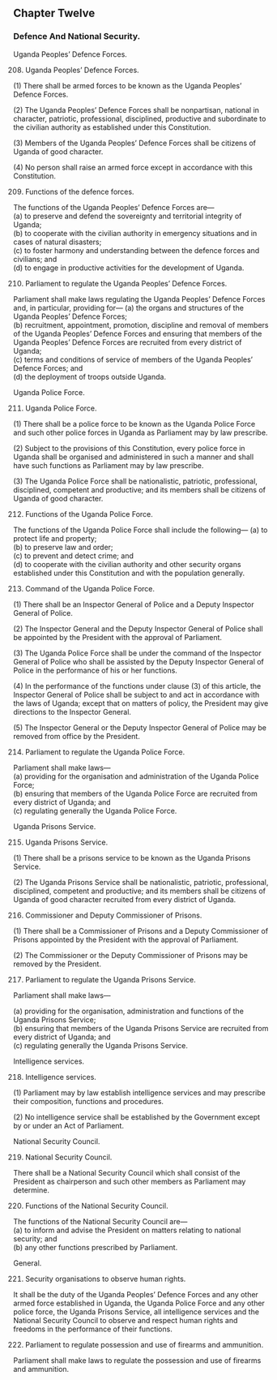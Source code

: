 

## Chapter Twelve
### Defence And National Security.



Uganda Peoples’ Defence Forces.

208. Uganda Peoples’ Defence Forces.

(1) There shall be armed forces to be known as the Uganda Peoples’
Defence Forces.

(2) The Uganda Peoples’ Defence Forces shall be nonpartisan,
national in character, patriotic, professional, disciplined, productive and
subordinate to the civilian authority as established under this Constitution.

(3) Members of the Uganda Peoples’ Defence Forces shall be citizens
of Uganda of good character.

(4) No person shall raise an armed force except in accordance with
this Constitution.

209. Functions of the defence forces.

The functions of the Uganda Peoples’ Defence Forces are—  
(a) to preserve and defend the sovereignty and territorial integrity of
Uganda;  
(b) to cooperate with the civilian authority in emergency situations
and in cases of natural disasters;  
(c) to foster harmony and understanding between the defence forces
and civilians; and  
(d) to engage in productive activities for the development of Uganda.

210. Parliament to regulate the Uganda Peoples’ Defence Forces.

Parliament shall make laws regulating the Uganda Peoples’ Defence Forces
and, in particular, providing for— 
(a) the organs and structures of the Uganda Peoples’ Defence Forces;  
(b) recruitment, appointment, promotion, discipline and removal of
members of the Uganda Peoples’ Defence Forces and ensuring
that members of the Uganda Peoples’ Defence Forces are
recruited from every district of Uganda;  
(c) terms and conditions of service of members of the Uganda Peoples’ Defence Forces; and  
(d) the deployment of troops outside Uganda.



Uganda Police Force.


211. Uganda Police Force.

(1) There shall be a police force to be known as the Uganda Police
Force and such other police forces in Uganda as Parliament may by law
prescribe.

(2) Subject to the provisions of this Constitution, every police force
in Uganda shall be organised and administered in such a manner and shall
have such functions as Parliament may by law prescribe.

(3) The Uganda Police Force shall be nationalistic, patriotic,
professional, disciplined, competent and productive; and its members shall
be citizens of Uganda of good character.

212. Functions of the Uganda Police Force.

The functions of the Uganda Police Force shall include the following—
(a) to protect life and property;  
(b) to preserve law and order;  
(c) to prevent and detect crime; and  
(d) to cooperate with the civilian authority and other security organs
established under this Constitution and with the population
generally.

213. Command of the Uganda Police Force.

(1) There shall be an Inspector General of Police and a Deputy
Inspector General of Police.

(2) The Inspector General and the Deputy Inspector General of Police
shall be appointed by the President with the approval of Parliament.

(3) The Uganda Police Force shall be under the command of the
Inspector General of Police who shall be assisted by the Deputy Inspector
General of Police in the performance of his or her functions.

(4) In the performance of the functions under clause (3) of this article,
the Inspector General of Police shall be subject to and act in accordance with
the laws of Uganda; except that on matters of policy, the President may give
directions to the Inspector General.

(5) The Inspector General or the Deputy Inspector General of Police
may be removed from office by the President.

214. Parliament to regulate the Uganda Police Force.

Parliament shall make laws—  
(a) providing for the organisation and administration of the Uganda
Police Force;  
(b) ensuring that members of the Uganda Police Force are recruited
from every district of Uganda; and  
(c) regulating generally the Uganda Police Force.


Uganda Prisons Service.


215. Uganda Prisons Service.

(1) There shall be a prisons service to be known as the Uganda
Prisons Service.

(2) The Uganda Prisons Service shall be nationalistic, patriotic,
professional, disciplined, competent and productive; and its members shall
be citizens of Uganda of good character recruited from every district of
Uganda.

216. Commissioner and Deputy Commissioner of Prisons.

(1) There shall be a Commissioner of Prisons and a Deputy
Commissioner of Prisons appointed by the President with the approval of
Parliament.

(2) The Commissioner or the Deputy Commissioner of Prisons may
be removed by the President.

217. Parliament to regulate the Uganda Prisons Service.

Parliament shall make laws—

(a) providing for the organisation, administration and functions of the
Uganda Prisons Service;  
(b) ensuring that members of the Uganda Prisons Service are
recruited from every district of Uganda; and  
(c) regulating generally the Uganda Prisons Service.



Intelligence services.


218. Intelligence services.

(1) Parliament may by law establish intelligence services and may
prescribe their composition, functions and procedures.

(2) No intelligence service shall be established by the Government
except by or under an Act of Parliament.


National Security Council.


219. National Security Council.

There shall be a National Security Council which shall consist of the
President as chairperson and such other members as Parliament may
determine.

220. Functions of the National Security Council.

The functions of the National Security Council are—  
(a) to inform and advise the President on matters relating to national
security; and  
(b) any other functions prescribed by Parliament.


General.


221. Security organisations to observe human rights.

It shall be the duty of the Uganda Peoples’ Defence Forces and any other
armed force established in Uganda, the Uganda Police Force and any other
police force, the Uganda Prisons Service, all intelligence services and the
National Security Council to observe and respect human rights and freedoms
in the performance of their functions.

222. Parliament to regulate possession and use of firearms and
     ammunition.

Parliament shall make laws to regulate the possession and use of firearms and
ammunition.
